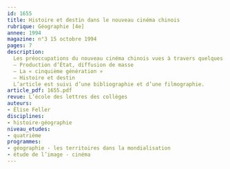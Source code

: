 ```yaml
---
id: 1655
title: Histoire et destin dans le nouveau cinéma chinois 
rubrique: Géographie [4e]
annee: 1994
magazine: n°3 15 octobre 1994
pages: 7
description: 
  Les préoccupations du nouveau cinéma chinois vues à travers quelques films des années 1980…
  – Production d’État, diffusion de masse
  – La « cinquième génération »
  – Histoire et destin
  L’article est suivi d’une bibliographie et d’une filmographie.
article_pdf: 1655.pdf
revue: L’école des lettres des collèges
auteurs:
- Élise Feller
disciplines:
- histoire-géographie
niveau_etudes:
- quatrième
programmes:
- géographie - les territoires dans la mondialisation
- étude de l’image - cinéma
---
```

